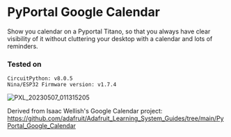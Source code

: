 # PyPortal Google Calendar
Show you calendar on a Pyportal Titano, so that you always have clear visibility of it without cluttering your desktop with a calendar and lots of reminders.

### Tested on
```
CircuitPython: v8.0.5
Nina/ESP32 Firmware version: v1.7.4
```

![PXL_20230507_011315205](https://user-images.githubusercontent.com/1254905/236652868-76f4098b-f542-43b9-9c53-f06513c10c07.jpg)

Derived from Isaac Wellish's Google Calendar project:
https://github.com/adafruit/Adafruit_Learning_System_Guides/tree/main/PyPortal_Google_Calendar
